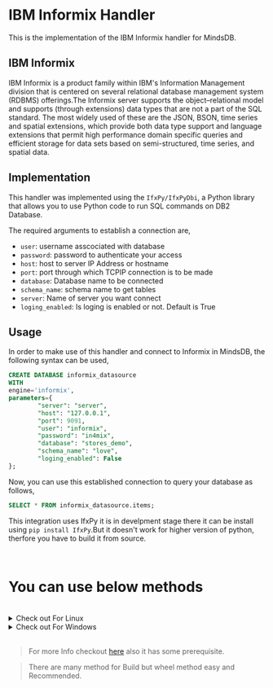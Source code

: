 # IBM Informix Handler

This is the implementation of the IBM Informix handler for MindsDB.

## IBM Informix
IBM Informix is a product family within IBM's Information Management division that is centered on several relational database management system (RDBMS) offerings.The Informix server supports the object–relational model and supports (through extensions) data types that are not a part of the SQL standard. The most widely used of these are the JSON, BSON, time series and spatial extensions, which provide both data type support and language extensions that permit high performance domain specific queries and efficient storage for data sets based on semi-structured, time series, and spatial data. 

## Implementation
This handler was implemented using the `IfxPy/IfxPyDbi`, a Python library that allows you to use Python code to run SQL commands on DB2 Database.

The required arguments to establish a connection are,
* `user`: username asscociated with database
* `password`: password to authenticate your access
* `host`: host to server IP Address or hostname
* `port`: port through which TCPIP connection is to be made
* `database`: Database name to be connected
* `schema_name`: schema name to get tables 
* `server`: Name of server you want connect
* `loging_enabled`: Is loging is enabled or not. Default is True

## Usage
In order to make use of this handler and connect to Informix in MindsDB, the following syntax can be used,
~~~~sql
CREATE DATABASE informix_datasource
WITH
engine='informix',
parameters={
        "server": "server",
        "host": "127.0.0.1",
        "port": 9091,
        "user": "informix",
        "password": "in4mix",
        "database": "stores_demo",
        "schema_name": "love",
        "loging_enabled": False
};
~~~~

Now, you can use this established connection to query your database as follows,
~~~~sql
SELECT * FROM informix_datasource.items;
~~~~


This integration uses IfxPy it is in develpment stage there it can be install using `pip install IfxPy`.But it doesn't work for higher version of python, therfore you have to build it from source.

<br>

# You can use below methods 
<br>



<details> 
  <summary> Check out For Linux </summary>

Below code download and extracts onedb-ODBC Driver use to make connection 


```bash

cd $HOME
mkdir Informix
cd Informix
mkdir -p home/informix/cli
wget https://hcl-onedb.github.io/odbc/OneDB-Linux64-ODBC-Driver.tar
sudo tar xvf  OneDB-Linux64-ODBC-Driver.tar -C ./home/informix/cli
rm OneDB-Linux64-ODBC-Driver.tar

```

* After running  above command you need to go in `.bashrc` file and add enviroment variable there

```bash
export INFORMIXDIR = $HOME/Informix/home/informix/cli/onedb-driver
export LD_LIBRARY_PATH=${INFORMIXDIR}/lib:${INFORMIXDIR}/lib/esql:${INFORMIXDIR}/lib/cli
```
* Now you are done with setting Enviroment variable.
* Running below command clone IfxPy repo , build a wheel and install it .

```bash

pip install wheel
mkdir Temp
cd Temp
git clone https://github.com/OpenInformix/IfxPy.git
cd IfxPy/IfxPy
python setup.py bdist_wheel
pip install --find-links=./dist IfxPy
cd ..
cd ..
cd ..
rm -rf Temp



```


</details>

<details> 
  <summary> Check out For Windows </summary>

> Run Below Given Commands in CMD

```cmd
 cd $HOME
mkdir Informix
cd Informix
mkdir  /home/informix/cli
wget https://hcl-onedb.github.io/odbc/OneDB-Win64-ODBC-Driver.zip
tar xvf  OneDB-Win64-ODBC-Driver.zip -C ./home/informix/cli
del OneDB-Win64-ODBC-Driver.zip
```

* Above code will Download, Extract OneDB ODBC zip file.
* You need to add THis To ENViroment Variable
* `set INFORMIXDIR=$HOME/Informix/home/informix/cli/onedb-driver`
* Add  **`%INFORMIXDIR%\bin to PATH`**

* Below code will clone, build and install wheel
```cmd
pip install wheel
mkdir Temp
cd Temp
git clone https://github.com/OpenInformix/IfxPy.git
cd IfxPy/IfxPy
python setup.py bdist_wheel
pip install --find-links=./dist IfxPy
cd ..
cd ..
cd ..
rmdir Temp
```
</details>

<br>

> For more Info checkout [here](https://github.com/OpenInformix/IfxPy) also it has some prerequisite.

> There are many method for Build but wheel method easy and Recommended.

